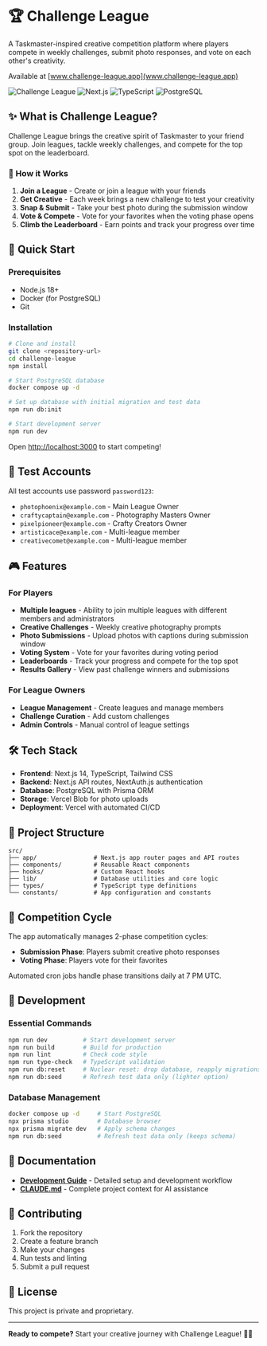 # 🏆 Challenge League

A Taskmaster-inspired creative competition platform where players compete in weekly challenges, submit photo responses, and vote on each other's creativity.

Available at [www.challenge-league.app](www.challenge-league.app)

![Challenge League](https://img.shields.io/badge/status-MVP%20Complete-brightgreen)
![Next.js](https://img.shields.io/badge/Next.js-14-black)
![TypeScript](https://img.shields.io/badge/TypeScript-5.7-blue)
![PostgreSQL](https://img.shields.io/badge/PostgreSQL-Latest-blue)

## ✨ What is Challenge League?

Challenge League brings the creative spirit of Taskmaster to your friend group. Join leagues, tackle weekly challenges, and compete for the top spot on the leaderboard.

### 🎯 How it Works

1. **Join a League** - Create or join a league with your friends
2. **Get Creative** - Each week brings a new challenge to test your creativity  
3. **Snap & Submit** - Take your best photo during the submission window
4. **Vote & Compete** - Vote for your favorites when the voting phase opens
5. **Climb the Leaderboard** - Earn points and track your progress over time

## 🚀 Quick Start

### Prerequisites
- Node.js 18+
- Docker (for PostgreSQL)
- Git

### Installation

```bash
# Clone and install
git clone <repository-url>
cd challenge-league
npm install

# Start PostgreSQL database
docker compose up -d

# Set up database with initial migration and test data
npm run db:init

# Start development server
npm run dev
```

Open [http://localhost:3000](http://localhost:3000) to start competing!

## 🧪 Test Accounts

All test accounts use password `password123`:

- `photophoenix@example.com` - Main League Owner
- `craftycaptain@example.com` - Photography Masters Owner  
- `pixelpioneer@example.com` - Crafty Creators Owner
- `artisticace@example.com` - Multi-league member
- `creativecomet@example.com` - Multi-league member

## 🎮 Features

### For Players
- **Multiple leagues** - Ability to join multiple leagues with different members and administrators
- **Creative Challenges** - Weekly creative photography prompts
- **Photo Submissions** - Upload photos with captions during submission window
- **Voting System** - Vote for your favorites during voting period
- **Leaderboards** - Track your progress and compete for the top spot
- **Results Gallery** - View past challenge winners and submissions

### For League Owners
- **League Management** - Create leagues and manage members
- **Challenge Curation** - Add custom challenges
- **Admin Controls** - Manual control of league settings

## 🛠️ Tech Stack

- **Frontend**: Next.js 14, TypeScript, Tailwind CSS
- **Backend**: Next.js API routes, NextAuth.js authentication
- **Database**: PostgreSQL with Prisma ORM
- **Storage**: Vercel Blob for photo uploads
- **Deployment**: Vercel with automated CI/CD

## 📁 Project Structure

```
src/
├── app/                # Next.js app router pages and API routes
├── components/         # Reusable React components
├── hooks/              # Custom React hooks
├── lib/                # Database utilities and core logic
├── types/              # TypeScript type definitions
└── constants/          # App configuration and constants
```

## 🔄 Competition Cycle

The app automatically manages 2-phase competition cycles:

- **Submission Phase**: Players submit creative photo responses
- **Voting Phase**: Players vote for their favorites

Automated cron jobs handle phase transitions daily at 7 PM UTC.

## 🚀 Development

### Essential Commands

```bash
npm run dev          # Start development server
npm run build        # Build for production
npm run lint         # Check code style
npm run type-check   # TypeScript validation
npm run db:reset     # Nuclear reset: drop database, reapply migrations, fresh data
npm run db:seed      # Refresh test data only (lighter option)
```

### Database Management

```bash
docker compose up -d     # Start PostgreSQL
npx prisma studio        # Database browser
npx prisma migrate dev   # Apply schema changes
npm run db:seed          # Refresh test data only (keeps schema)
```

## 📖 Documentation

- **[Development Guide](docs/DEVELOPMENT.md)** - Detailed setup and development workflow
- **[CLAUDE.md](CLAUDE.md)** - Complete project context for AI assistance

## 🤝 Contributing

1. Fork the repository
2. Create a feature branch
3. Make your changes
4. Run tests and linting
5. Submit a pull request

## 📄 License

This project is private and proprietary.

---

**Ready to compete?** Start your creative journey with Challenge League! 🎨📸